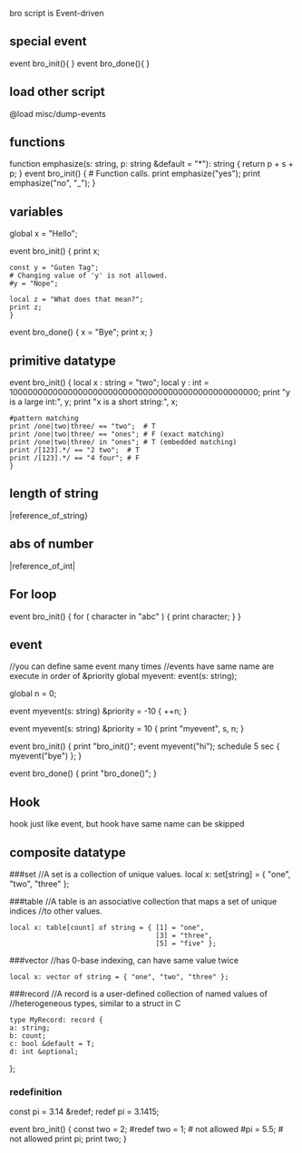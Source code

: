bro script is Event-driven
## special event

event bro_init(){
}
event bro_done(){
}


## load other script
@load misc/dump-events

## functions
function emphasize(s: string, p: string &default = "*"): string
    {
    return p + s + p;
    }
event bro_init() 
    { 
    # Function calls.
    print emphasize("yes");
    print emphasize("no", "_");
    }

## variables
global x = "Hello";

event bro_init()
    {
    print x;
    
    const y = "Guten Tag";
    # Changing value of 'y' is not allowed.
    #y = "Nope";

    local z = "What does that mean?";
    print z;
    }

event bro_done()
    {
    x = "Bye";
    print x;
    }

##  primitive datatype
event bro_init() 
    {
    local x : string = "two";
    local y : int = 10000000000000000000000000000000000000000000000000;
    print "y is a large int:", y;
    print "x is a short string:", x;
    
    #pattern matching 
    print /one|two|three/ == "two";  # T
    print /one|two|three/ == "ones"; # F (exact matching)
    print /one|two|three/ in "ones"; # T (embedded matching)
    print /[123].*/ == "2 two";  # T
    print /[123].*/ == "4 four"; # F
    }


## length of string
|reference_of_string}

## abs of number
|reference_of_int|

## For loop
event bro_init() 
    { 
    for ( character in "abc" )
        {
        print character;
        }
    }

## event
//you can define same event many times
//events have same name are execute in order of &priority
global myevent: event(s: string);

global n = 0;

event myevent(s: string) &priority = -10
    {
    ++n;
    }

event myevent(s: string) &priority = 10
    {
    print "myevent", s, n;
    }

event bro_init()
    {
    print "bro_init()";
    event myevent("hi");
    schedule 5 sec { myevent("bye") };
    }

event bro_done()
    {
    print "bro_done()";
    }


## Hook

hook just like event, but hook have same name  can be skipped 


## composite datatype

###set
//A set is a collection of unique values.
    local x: set[string] = { "one", "two", "three" };

###table
//A table is an associative collection that maps a set of unique indices 
//to other values. 

    local x: table[count] of string = { [1] = "one", 
                                        [3] = "three",
                                        [5] = "five" };
###vector
//has 0-base indexing, can have same value twice

    local x: vector of string = { "one", "two", "three" };

###record
//A record is a user-defined collection of named values of 
//heterogeneous types, similar to a struct in C

    type MyRecord: record {
    a: string;
    b: count;
    c: bool &default = T;
    d: int &optional;
};

### redefinition
const pi = 3.14 &redef;
redef pi = 3.1415;

event bro_init() 
    {
    const two = 2;
    #redef two = 1; # not allowed
    #pi = 5.5;      # not allowed
    print pi;
    print two;
    }


